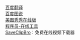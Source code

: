 [百度翻译](https://fanyi.baidu.com/)  
[百度图说](https://tushuo.baidu.com/)  
[美图秀秀在线版](http://xiuxiu.web.meitu.com/)  
[程序员-在线工具](https://tool.lu)  
[SaveClipBro](https://www.saveclipbro.com/)：免费在线视频下载器  
[]()
[]()
[]()